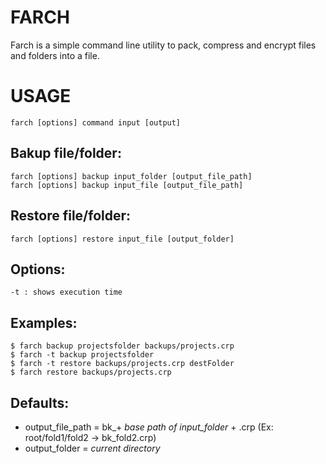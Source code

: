 # FARCH
Farch is a simple command line utility to pack, compress and encrypt files and folders into a file.

# USAGE
```
farch [options] command input [output]
```
## Bakup file/folder:
```
farch [options] backup input_folder [output_file_path]
farch [options] backup input_file [output_file_path]
```
## Restore file/folder:
```
farch [options] restore input_file [output_folder]
```
## Options:
```
-t : shows execution time
```
## Examples:
```
$ farch backup projectsfolder backups/projects.crp
$ farch -t backup projectsfolder
$ farch -t restore backups/projects.crp destFolder
$ farch restore backups/projects.crp
```
## Defaults:
* output_file_path = bk_+ *base path of input_folder* + .crp (Ex: root/fold1/fold2 -> bk_fold2.crp)
* output_folder = *current directory*